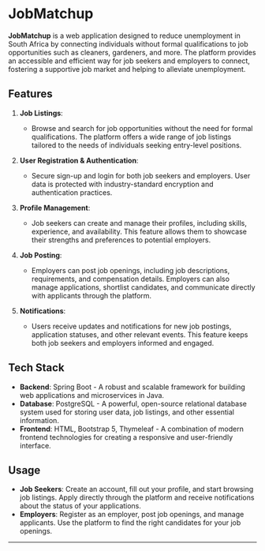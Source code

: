 # **JobMatchup**

**JobMatchup** is a web application designed to reduce unemployment in South Africa by connecting individuals without formal qualifications to job opportunities such as cleaners, gardeners, and more. The platform provides an accessible and efficient way for job seekers and employers to connect, fostering a supportive job market and helping to alleviate unemployment.

## **Features**

1. **Job Listings**:
   - Browse and search for job opportunities without the need for formal qualifications. The platform offers a wide range of job listings tailored to the needs of individuals seeking entry-level positions.

2. **User Registration & Authentication**:
   - Secure sign-up and login for both job seekers and employers. User data is protected with industry-standard encryption and authentication practices.

3. **Profile Management**:
   - Job seekers can create and manage their profiles, including skills, experience, and availability. This feature allows them to showcase their strengths and preferences to potential employers.

4. **Job Posting**:
   - Employers can post job openings, including job descriptions, requirements, and compensation details. Employers can also manage applications, shortlist candidates, and communicate directly with applicants through the platform.

5. **Notifications**:
   - Users receive updates and notifications for new job postings, application statuses, and other relevant events. This feature keeps both job seekers and employers informed and engaged.


## **Tech Stack**

- **Backend**: Spring Boot - A robust and scalable framework for building web applications and microservices in Java.
- **Database**: PostgreSQL - A powerful, open-source relational database system used for storing user data, job listings, and other essential information.
- **Frontend**: HTML, Bootstrap 5, Thymeleaf - A combination of modern frontend technologies for creating a responsive and user-friendly interface.


## **Usage**

- **Job Seekers**: Create an account, fill out your profile, and start browsing job listings. Apply directly through the platform and receive notifications about the status of your applications.
- **Employers**: Register as an employer, post job openings, and manage applicants. Use the platform to find the right candidates for your job openings.



---

